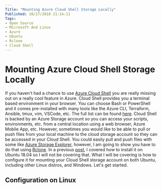 ```yaml
---
Title: "Mounting Azure Cloud Shell Storage Locally"
Published: 10/27/2018 21:14:11
Tags: 
- Open Source
- Microsoft And Linux
- Azure
- Ubuntu
- Rclone
- Cloud Shell
---
```

# Mounting Azure Cloud Shell Storage Locally

If you haven't had a chance to use [Azure Cloud Shell](https://docs.microsoft.com/en-us/azure/cloud-shell/overview) you are really missing out on a really cool feature in Azure. Cloud Shell provides you a terminal based environment in your browser. You can choose Bash or PowerShell and it comes pre-installed with many tools like the Azure CLI, Terraform, Ansible, tmux, vim, VSCode, etc. The full list can be found [here](https://docs.microsoft.com/en-us/azure/cloud-shell/features#tools). Cloud Shell is backed by an Azure Storage account so you can access your scripts, environments, etc. from a central location using a web browser, Azure Mobile App, etc. However, sometimes you would like to be able to pull or push files from your local machine to the cloud storage account so they can be accessed in your Cloud Shell. You could easily pull and push files with some like [Azure Storage Explorer](https://azure.microsoft.com/en-us/features/storage-explorer/), however, I am going to show you have to do that using [Rclone](https://rclone.org/). In a previous [post](https://www.phillipsj.net/posts/using-onedrive-with-linux), I covered how to install it on Ubuntu 18.04 so I will not be covering that. What I will be covering is how to configure it for mounting your Cloud Shell storage account on both Ubuntu, including other Linux distros, and Windows. Let's get started.

## Configuration on Linux

